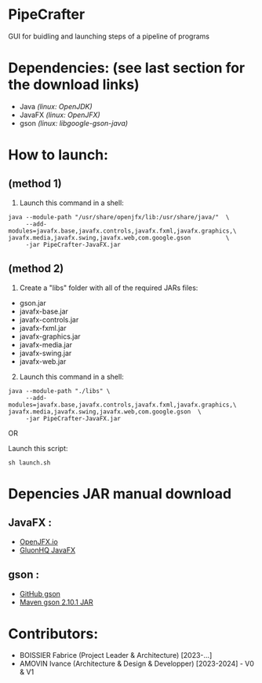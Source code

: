 # PipeCrafter
GUI for buidling and launching steps of a pipeline of programs


# Dependencies: (see last section for the download links)
- Java _(linux: OpenJDK)_
- JavaFX _(linux: OpenJFX)_
- gson _(linux: libgoogle-gson-java)_


# How to launch:

## (method 1)

1) Launch this command in a shell:
```
java --module-path "/usr/share/openjfx/lib:/usr/share/java/"  \
     --add-modules=javafx.base,javafx.controls,javafx.fxml,javafx.graphics,\
javafx.media,javafx.swing,javafx.web,com.google.gson          \
     -jar PipeCrafter-JavaFX.jar
```

## (method 2)

1) Create a "libs" folder with all of the required JARs files:
- gson.jar
- javafx-base.jar
- javafx-controls.jar
- javafx-fxml.jar
- javafx-graphics.jar
- javafx-media.jar
- javafx-swing.jar
- javafx-web.jar

2) Launch this command in a shell:
```
java --module-path "./libs" \
     --add-modules=javafx.base,javafx.controls,javafx.fxml,javafx.graphics,\
javafx.media,javafx.swing,javafx.web,com.google.gson  \
     -jar PipeCrafter-JavaFX.jar
```

OR

Launch this script:
```
sh launch.sh
```


# Depencies JAR manual download

## JavaFX :
- [OpenJFX.io](https://openjfx.io/)
- [GluonHQ JavaFX](https://gluonhq.com/products/javafx/)

## gson :
- [GitHub gson](https://github.com/google/gson)
- [Maven gson 2.10.1 JAR](https://search.maven.org/artifact/com.google.code.gson/gson/2.10.1/jar?eh=)


# Contributors:
- BOISSIER Fabrice (Project Leader & Architecture) [2023-...]
- AMOVIN Ivance (Architecture & Design & Developper) [2023-2024] - V0 & V1
